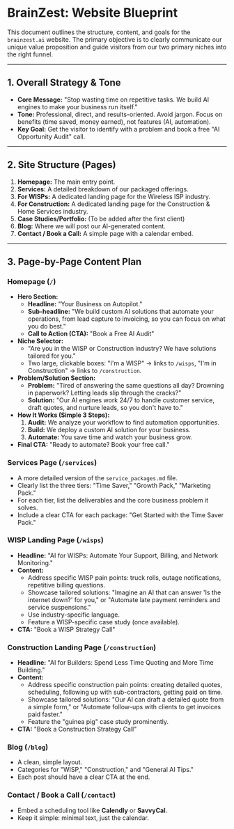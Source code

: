 # BrainZest: Website Blueprint

This document outlines the structure, content, and goals for the `brainzest.ai` website. The primary objective is to clearly communicate our unique value proposition and guide visitors from our two primary niches into the right funnel.

---

## 1. Overall Strategy & Tone

*   **Core Message:** "Stop wasting time on repetitive tasks. We build AI engines to make your business run itself."
*   **Tone:** Professional, direct, and results-oriented. Avoid jargon. Focus on benefits (time saved, money earned), not features (AI, automation).
*   **Key Goal:** Get the visitor to identify with a problem and book a free "AI Opportunity Audit" call.

---

## 2. Site Structure (Pages)

1.  **Homepage:** The main entry point.
2.  **Services:** A detailed breakdown of our packaged offerings.
3.  **For WISPs:** A dedicated landing page for the Wireless ISP industry.
4.  **For Construction:** A dedicated landing page for the Construction & Home Services industry.
5.  **Case Studies/Portfolio:** (To be added after the first client)
6.  **Blog:** Where we will post our AI-generated content.
7.  **Contact / Book a Call:** A simple page with a calendar embed.

---

## 3. Page-by-Page Content Plan

### **Homepage (`/`)**

*   **Hero Section:**
    *   **Headline:** "Your Business on Autopilot."
    *   **Sub-headline:** "We build custom AI solutions that automate your operations, from lead capture to invoicing, so you can focus on what you do best."
    *   **Call to Action (CTA):** "Book a Free AI Audit"
*   **Niche Selector:**
    *   "Are you in the WISP or Construction industry? We have solutions tailored for you."
    *   Two large, clickable boxes: "I'm a WISP" -> links to `/wisps`, "I'm in Construction" -> links to `/construction`.
*   **Problem/Solution Section:**
    *   **Problem:** "Tired of answering the same questions all day? Drowning in paperwork? Letting leads slip through the cracks?"
    *   **Solution:** "Our AI engines work 24/7 to handle customer service, draft quotes, and nurture leads, so you don't have to."
*   **How It Works (Simple 3 Steps):**
    1.  **Audit:** We analyze your workflow to find automation opportunities.
    2.  **Build:** We deploy a custom AI solution for your business.
    3.  **Automate:** You save time and watch your business grow.
*   **Final CTA:** "Ready to automate? Book your free call."

### **Services Page (`/services`)**

*   A more detailed version of the `service_packages.md` file.
*   Clearly list the three tiers: "Time Saver," "Growth Pack," "Marketing Pack."
*   For each tier, list the deliverables and the core business problem it solves.
*   Include a clear CTA for each package: "Get Started with the Time Saver Pack."

### **WISP Landing Page (`/wisps`)**

*   **Headline:** "AI for WISPs: Automate Your Support, Billing, and Network Monitoring."
*   **Content:**
    *   Address specific WISP pain points: truck rolls, outage notifications, repetitive billing questions.
    *   Showcase tailored solutions: "Imagine an AI that can answer 'Is the internet down?' for you," or "Automate late payment reminders and service suspensions."
    *   Use industry-specific language.
    *   Feature a WISP-specific case study (once available).
*   **CTA:** "Book a WISP Strategy Call"

### **Construction Landing Page (`/construction`)**

*   **Headline:** "AI for Builders: Spend Less Time Quoting and More Time Building."
*   **Content:**
    *   Address specific construction pain points: creating detailed quotes, scheduling, following up with sub-contractors, getting paid on time.
    *   Showcase tailored solutions: "Our AI can draft a detailed quote from a simple form," or "Automate follow-ups with clients to get invoices paid faster."
    *   Feature the "guinea pig" case study prominently.
*   **CTA:** "Book a Construction Strategy Call"

### **Blog (`/blog`)**

*   A clean, simple layout.
*   Categories for "WISP," "Construction," and "General AI Tips."
*   Each post should have a clear CTA at the end.

### **Contact / Book a Call (`/contact`)**

*   Embed a scheduling tool like **Calendly** or **SavvyCal**.
*   Keep it simple: minimal text, just the calendar.
